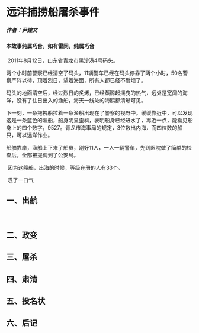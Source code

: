 # 远洋捕捞船屠杀事件

##### 作者：尹建文

#### 本故事纯属巧合，如有雷同，纯属巧合



​		2011年8月12日，山东省青龙市黑沙港4号码头。

​		两个小时前警察已经清空了码头，11辆警车已经在码头停靠了两个小时，50名警察严阵以待，顶着烈日，望着海面，所有人都已经不耐烦了。

​		码头的地面清空后，经过烈日的炙烤，已经蒸腾起摇曳的热气，远处是宽阔的海洋，没有了往日出入的渔船，海天一线处的海鸥都清晰可见。

​		下一刻，一条拖拽船拉着一条渔船出现在了警察的视野中。缓缓靠近中，可以发现这是一条蓝色的渔船，船身明显歪斜，表明船身已经进水了，再近一点，能看见船身上的四个数字，9527。青龙市海事局的规定，3位数出内海，而四位数的船只，可以远洋作业。

​		船舶靠岸，渔船上下来了船员，刚好11人，一人一辆警车，先到医院做了简单的检查后，全部被提调到了公安局。	

​		因为这艘船，出海的时候，等级在册的人有33个。

​		叹了一口气

## 一、出航

​		




## 二、政变



## 三、屠杀


## 四、肃清


## 五、投名状



## 六、后记



